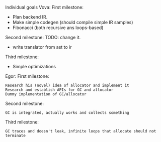 Individual goals
Vova:
First milestone:

- Plan backend IR.
- Make simple codegen (should compile simple IR samples)
- Fibonacci (both recursive ans loops-based)

Second milestone:
TODO: change it.
- write translator from ast to ir

Third milestone:
- Simple optimizations

Egor:
First milestone:

    Research his (novel) idea of allocator and implement it
    Research and establish APIs for GC and allocator
    Dummy implementation of GC/allocator

Second milestone:

    GC is integrated, actually works and collects something

Third milestone:

    GC traces and doesn't leak, infinite loops that allocate should not terminate
